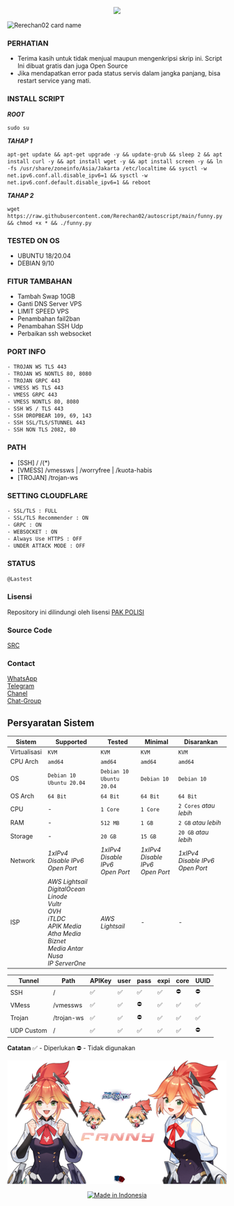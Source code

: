 <p align="center"> 
 <img src="https://readme-typing-svg.herokuapp.com?color=%2336BCF7&center=true&vCenter=true&lines=FN+PROJECT" /> 
 </p> 
  
 ![Rerechan02 card name](https://cardivo.vercel.app/api?name=Rerechan02『𝐅𝐍』&description=Hi,%20everyone!%20and%20Nice%20to%20meet%20you%20%F0%9F%91%8B&image=https://raw.githubusercontent.com/Rerechan02/simple-xray/main/funny1.jpg?v=4&backgroundColor=%23ecf0f1&telegram=/&github=Rerechan02&pattern=leaf&colorPattern=%23eaeaea) 

### PERHATIAN
- Terima kasih untuk tidak menjual maupun mengenkripsi skrip ini. Script Ini dibuat gratis dan juga Open Source
- Jika mendapatkan error pada status servis dalam jangka panjang, bisa restart service yang mati.

### INSTALL SCRIPT
***ROOT*** 
 ```  
 sudo su 
 ``` 
 ***TAHAP 1*** 
 ``` 
 apt-get update && apt-get upgrade -y && update-grub && sleep 2 && apt install curl -y && apt install wget -y && apt install screen -y && ln -fs /usr/share/zoneinfo/Asia/Jakarta /etc/localtime && sysctl -w net.ipv6.conf.all.disable_ipv6=1 && sysctl -w net.ipv6.conf.default.disable_ipv6=1 && reboot 
 ``` 
 ***TAHAP 2*** 
 ``` 
 wget https://raw.githubusercontent.com/Rerechan02/autoscript/main/funny.py && chmod +x * && ./funny.py 
 ```
### TESTED ON OS 
- UBUNTU 18/20.04
- DEBIAN 9/10

### FITUR TAMBAHAN
- Tambah Swap 10GB
- Ganti DNS Server VPS
- LIMIT SPEED VPS
- Penambahan fail2ban
- Penambahan SSH Udp
- Perbaikan ssh websocket

### PORT INFO
```
- TROJAN WS TLS 443
- TROJAN WS NONTLS 80, 8080
- TROJAN GRPC 443
- VMESS WS TLS 443
- VMESS GRPC 443
- VMESS NONTLS 80, 8080
- SSH WS / TLS 443
- SSH DROPBEAR 109, 69, 143
- SSH SSL/TLS/STUNNEL 443
- SSH NON TLS 2082, 80
```
### PATH
- [SSH] / /(*)
- [VMESS] /vmessws | /worryfree | /kuota-habis
- [TROJAN] /trojan-ws

### SETTING CLOUDFLARE
```
- SSL/TLS : FULL
- SSL/TLS Recommender : ON
- GRPC : ON
- WEBSOCKET : ON
- Always Use HTTPS : OFF
- UNDER ATTACK MODE : OFF
```
### STATUS
`@Lastest`

### Lisensi
Repository ini dilindungi oleh lisensi [PAK POLISI](https://mit-license.org/)

### Source Code
[SRC](https://t.me/fn_project/392)

### Contact
[WhatsApp](https://wa.me/6283120684925)<br>
[Telegram](https://t.me/Rerechan02)<br>
[Chanel](https://t.me/fn_project)<br>
[Chat-Group](https://chat.whatsapp.com/LlJmbvSQ2DsHTA1EccNGoO)<br>

## Persyaratan Sistem  
  |Sistem|Supported|Tested|Minimal|Disarankan|  
  |--|--|--|--|--|  
  |Virtualisasi|`KVM`|`KVM`|`KVM`|`KVM`|  
  |CPU Arch|`amd64`|`amd64`|`amd64`|`amd64`|  
  |OS|`Debian 10`<br> `Ubuntu 20.04`|`Debian 10`<br> `Ubuntu 20.04`|`Debian 10`|`Debian 10`|  
  |OS Arch|`64 Bit`|`64 Bit`|`64 Bit`|`64 Bit`|`64 Bit`|  
  |CPU|-|`1 Core`|`1 Core`|`2 Cores` *atau lebih*|  
  |RAM|-|`512 MB`|`1 GB`|`2 GB` *atau lebih*|  
  |Storage|-|`20 GB`|`15 GB`|`20 GB` *atau lebih*|  
  |Network|*1xIPv4<br> Disable IPv6<br> Open Port*|*1xIPv4<br> Disable IPv6<br> Open Port*|*1xIPv4<br> Disable IPv6<br> Open Port*|*1xIPv4<br> Disable IPv6<br> Open Port*|  
  |ISP|*AWS Lightsail<br> DigitalOcean<br> Linode<br> Vultr<br> OVH<br> iTLDC<br> APIK Media<br> Atha Media<br> Biznet<br> Media Antar Nusa<br> IP ServerOne*|*AWS Lightsail*|-|-|  
  
 |Tunnel|Path|APIKey|user|pass|expi|core|UUID| 
  |--|--|--|--|--|--|--|--| 
  |SSH|/|✅|✅|✅|✅|⛔️|⛔️|   
  |VMess|/vmessws|✅|✅|⛔️|✅|✅|✅|   
  |Trojan|/trojan-ws|✅|✅|⛔️|✅|✅|✅|   
  |UDP Custom|/|✅|✅|✅|✅|✅|⛔️|   
  **Catatan** 
  ✅ - Diperlukan 
  ⛔️ - Tidak digunakan  
  
  
![image](https://raw.githubusercontent.com/Rerechan02/simple-xray/main/funny2.png)<br></html> 
  
<p align="center"> 
<a href="https://t.me/fn_project"><img title="Made in Indonesia" src="https://img.shields.io/badge/MADE%20IN-INDONESIA-SCRIPT?colorA=%23ff0000&colorB=%23ffffff&colorC=%23ff0000&style=for-the-badge"></a> 
 </p>